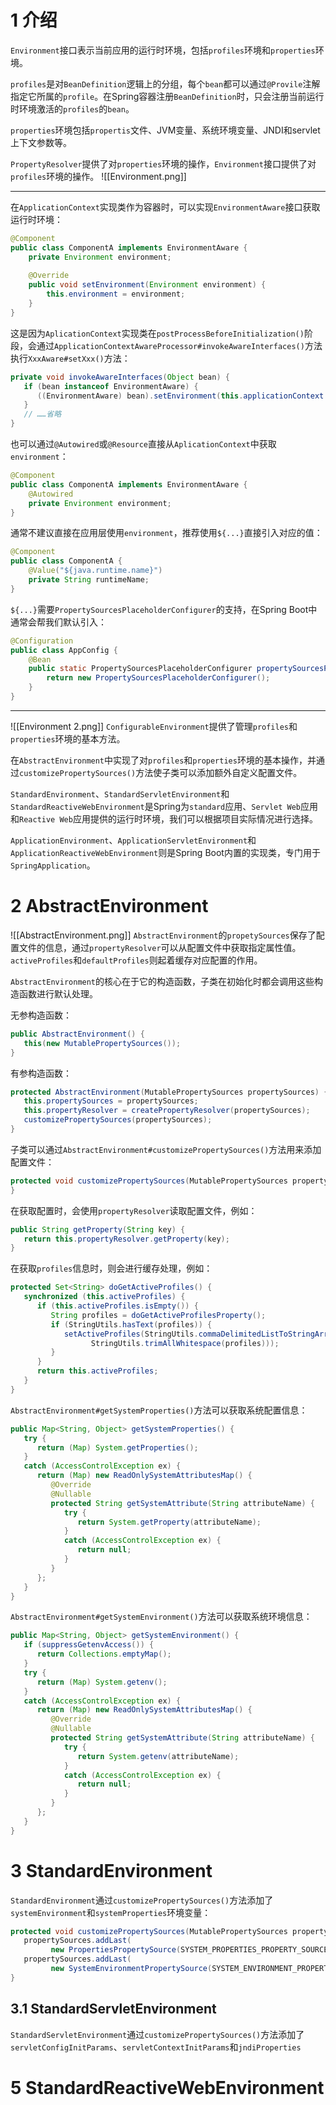 # 1 介绍
`Environment`接口表示当前应用的运行时环境，包括`profiles`环境和`properties`环境。

`profiles`是对`BeanDefinition`逻辑上的分组，每个`bean`都可以通过`@Provile`注解指定它所属的`profile`。在Spring容器注册`BeanDefinition`时，只会注册当前运行时环境激活的`profiles`的`bean`。

`properties`环境包括`propertis`文件、JVM变量、系统环境变量、JNDI和servlet上下文参数等。

`PropertyResolver`提供了对`properties`环境的操作，`Environment`接口提供了对`profiles`环境的操作。
![[Environment.png]]

---

在`ApplicationContext`实现类作为容器时，可以实现`EnvironmentAware`接口获取运行时环境：
```java
@Component  
public class ComponentA implements EnvironmentAware {  
    private Environment environment;  
      
    @Override  
    public void setEnvironment(Environment environment) {  
        this.environment = environment;  
    }  
}
```

这是因为`AplicationContext`实现类在`postProcessBeforeInitialization()`阶段，会通过`ApplicationContextAwareProcessor#invokeAwareInterfaces()`方法执行`XxxAware#setXxx()`方法：
```java
private void invokeAwareInterfaces(Object bean) {  
   if (bean instanceof EnvironmentAware) {  
      ((EnvironmentAware) bean).setEnvironment(this.applicationContext.getEnvironment());  
   }  
   // ……省略
}
```

也可以通过`@Autowired`或`@Resource`直接从`AplicationContext`中获取`environment`：
```java
@Component  
public class ComponentA implements EnvironmentAware {  
    @Autowired
    private Environment environment;  
}
```

通常不建议直接在应用层使用`environment`，推荐使用`${...}`直接引入对应的值：
```java
@Component  
public class ComponentA {  
    @Value("${java.runtime.name}")  
    private String runtimeName;   
}
```

`${...}`需要`PropertySourcesPlaceholderConfigurer`的支持，在Spring Boot中通常会帮我们默认引入：
```java
@Configuration  
public class AppConfig {  
    @Bean  
    public static PropertySourcesPlaceholderConfigurer propertySourcesPlaceholderConfigurer() {  
        return new PropertySourcesPlaceholderConfigurer();  
    }  
}
```

---
![[Environment 2.png]]
`ConfigurableEnvironment`提供了管理`profiles`和`properties`环境的基本方法。

在`AbstractEnvironment`中实现了对`profiles`和`properties`环境的基本操作，并通过`customizePropertySources()`方法使子类可以添加额外自定义配置文件。

`StandardEnvironment`、`StandardServletEnvironment`和`StandardReactiveWebEnvironment`是Spring为`standard`应用、`Servlet Web`应用和`Reactive Web`应用提供的运行时环境，我们可以根据项目实际情况进行选择。

`ApplicationEnvironment`、`ApplicationServletEnvironment`和`ApplicationReactiveWebEnvironment`则是Spring Boot内置的实现类，专门用于`SpringApplication`。

# 2 AbstractEnvironment
![[AbstractEnvironment.png]]
`AbstractEnvironment`的`propetySources`保存了配置文件的信息，通过`propertyResolver`可以从配置文件中获取指定属性值。`activeProfiles`和`defaultProfiles`则起着缓存对应配置的作用。

`AbstractEnvironment`的核心在于它的构造函数，子类在初始化时都会调用这些构造函数进行默认处理。

无参构造函数：
```java
public AbstractEnvironment() {  
   this(new MutablePropertySources());  
}
```

有参构造函数：
```java
protected AbstractEnvironment(MutablePropertySources propertySources) {  
   this.propertySources = propertySources;  
   this.propertyResolver = createPropertyResolver(propertySources);  
   customizePropertySources(propertySources);  
}
```

子类可以通过`AbstractEnvironment#customizePropertySources()`方法用来添加配置文件：
```java
protected void customizePropertySources(MutablePropertySources propertySources) {  
}
```

在获取配置时，会使用`propertyResolver`读取配置文件，例如：
```java
public String getProperty(String key) {  
   return this.propertyResolver.getProperty(key);  
}
```

在获取`profiles`信息时，则会进行缓存处理，例如：
```java
protected Set<String> doGetActiveProfiles() {  
   synchronized (this.activeProfiles) {  
      if (this.activeProfiles.isEmpty()) {  
         String profiles = doGetActiveProfilesProperty();  
         if (StringUtils.hasText(profiles)) {  
            setActiveProfiles(StringUtils.commaDelimitedListToStringArray(  
                  StringUtils.trimAllWhitespace(profiles)));  
         }  
      }  
      return this.activeProfiles;  
   }  
}
```

`AbstractEnvironment#getSystemProperties()`方法可以获取系统配置信息：
```java
public Map<String, Object> getSystemProperties() {  
   try {  
      return (Map) System.getProperties();  
   }  
   catch (AccessControlException ex) {  
      return (Map) new ReadOnlySystemAttributesMap() {  
         @Override  
         @Nullable         
         protected String getSystemAttribute(String attributeName) {  
            try {  
               return System.getProperty(attributeName);  
            }  
            catch (AccessControlException ex) {    
               return null;  
            }  
         }  
      };  
   }  
}
```

`AbstractEnvironment#getSystemEnvironment()`方法可以获取系统环境信息：
```java
public Map<String, Object> getSystemEnvironment() {  
   if (suppressGetenvAccess()) {  
      return Collections.emptyMap();  
   }  
   try {  
      return (Map) System.getenv();  
   }  
   catch (AccessControlException ex) {  
      return (Map) new ReadOnlySystemAttributesMap() {  
         @Override  
         @Nullable         
         protected String getSystemAttribute(String attributeName) {  
            try {  
               return System.getenv(attributeName);  
            }  
            catch (AccessControlException ex) {  
               return null;  
            }  
         }  
      };  
   }  
}
```
# 3 StandardEnvironment
`StandardEnvironment`通过`customizePropertySources()`方法添加了`systemEnvironment`和`systemProperties`环境变量：
```java
protected void customizePropertySources(MutablePropertySources propertySources) {  
   propertySources.addLast(  
         new PropertiesPropertySource(SYSTEM_PROPERTIES_PROPERTY_SOURCE_NAME, getSystemProperties()));  
   propertySources.addLast(  
         new SystemEnvironmentPropertySource(SYSTEM_ENVIRONMENT_PROPERTY_SOURCE_NAME, getSystemEnvironment()));  
}
```

## 3.1 StandardServletEnvironment
`StandardServletEnvironment`通过`customizePropertySources()`方法添加了`servletConfigInitParams`、`servletContextInitParams`和`jndiProperties`
# 5 StandardReactiveWebEnvironment

